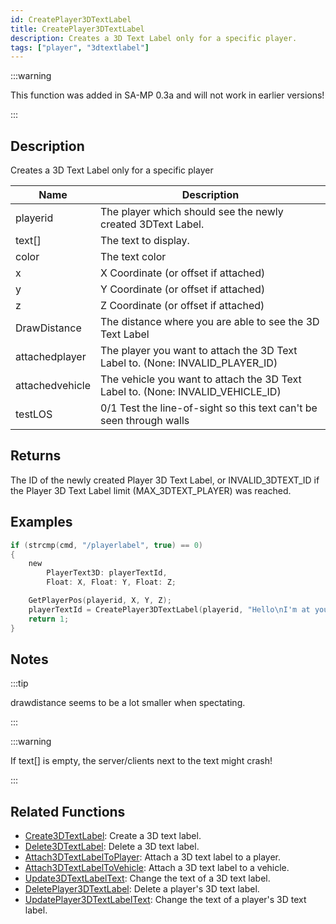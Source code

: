 ```yaml
---
id: CreatePlayer3DTextLabel
title: CreatePlayer3DTextLabel
description: Creates a 3D Text Label only for a specific player.
tags: ["player", "3dtextlabel"]
---
```


:::warning

This function was added in SA-MP 0.3a and will not work in earlier versions!

:::

## Description

Creates a 3D Text Label only for a specific player

| Name            | Description                                                                     |
| --------------- | ------------------------------------------------------------------------------- |
| playerid        | The player which should see the newly created 3DText Label.                     |
| text[]          | The text to display.                                                            |
| color           | The text color                                                                  |
| x               | X Coordinate (or offset if attached)                                            |
| y               | Y Coordinate (or offset if attached)                                            |
| z               | Z Coordinate (or offset if attached)                                            |
| DrawDistance    | The distance where you are able to see the 3D Text Label                        |
| attachedplayer  | The player you want to attach the 3D Text Label to. (None: INVALID_PLAYER_ID)   |
| attachedvehicle | The vehicle you want to attach the 3D Text Label to. (None: INVALID_VEHICLE_ID) |
| testLOS         | 0/1 Test the line-of-sight so this text can't be seen through walls             |

## Returns

The ID of the newly created Player 3D Text Label, or INVALID_3DTEXT_ID if the Player 3D Text Label limit (MAX_3DTEXT_PLAYER) was reached.

## Examples

```c
if (strcmp(cmd, "/playerlabel", true) == 0)
{
    new
        PlayerText3D: playerTextId,
        Float: X, Float: Y, Float: Z;

    GetPlayerPos(playerid, X, Y, Z);
    playerTextId = CreatePlayer3DTextLabel(playerid, "Hello\nI'm at your position", 0x008080FF, X, Y, Z, 40.0);
    return 1;
}
```

## Notes

:::tip

drawdistance seems to be a lot smaller when spectating.

:::

:::warning

If text[] is empty, the server/clients next to the text might crash!

:::

## Related Functions

- [Create3DTextLabel](Create3DTextLabel): Create a 3D text label.
- [Delete3DTextLabel](Delete3DTextLabel): Delete a 3D text label.
- [Attach3DTextLabelToPlayer](Attach3DTextLabelToPlayer): Attach a 3D text label to a player.
- [Attach3DTextLabelToVehicle](Attach3DTextLabelToVehicle): Attach a 3D text label to a vehicle.
- [Update3DTextLabelText](Update3DTextLabelText): Change the text of a 3D text label.
- [DeletePlayer3DTextLabel](DeletePlayer3DTextLabel): Delete a player's 3D text label.
- [UpdatePlayer3DTextLabelText](UpdatePlayer3DTextLabelText): Change the text of a player's 3D text label.
